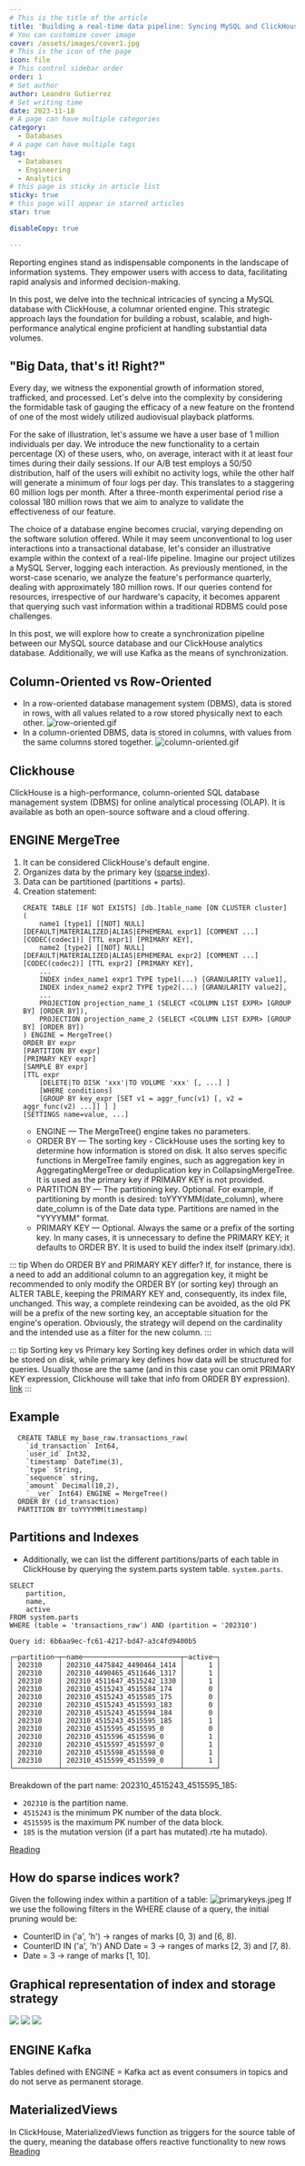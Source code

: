 ```yaml
---
# This is the title of the article
title: 'Building a real-time data pipeline: Syncing MySQL and ClickHouse with Kafka'
# You can customize cover image
cover: /assets/images/cover1.jpg
# This is the icon of the page
icon: file
# This control sidebar order
order: 1
# Set author
author: Leandro Gutierrez
# Set writing time
date: 2023-11-18
# A page can have multiple categories
category:
  - Databases
# A page can have multiple tags
tag:
  - Databases
  - Engineering
  - Analytics
# this page is sticky in article list
sticky: true
# this page will appear in starred articles
star: true

disableCopy: true

---
```


Reporting engines stand as indispensable components in the landscape of information systems. They empower users with access to data, facilitating rapid analysis and informed decision-making. 

In this post, we delve into the technical intricacies of syncing a MySQL database with ClickHouse, a columnar oriented engine. This strategic approach lays the foundation for building a robust, scalable, and high-performance analytical engine proficient at handling substantial data volumes.

<!-- more -->

## "Big Data, that's it! Right?"
Every day, we witness the exponential growth of information stored, trafficked, and processed. Let's delve into the complexity by considering the formidable task of gauging the efficacy of a new feature on the frontend of one of the most widely utilized audiovisual playback platforms.

For the sake of illustration, let's assume we have a user base of 1 million individuals per day. We introduce the new functionality to a certain percentage (X) of these users, who, on average, interact with it at least four times during their daily sessions. If our A/B test employs a 50/50 distribution, half of the users will exhibit no activity logs, while the other half will generate a minimum of four logs per day. This translates to a staggering 60 million logs per month. After a three-month experimental period rise a colossal 180 million rows that we aim to analyze to validate the effectiveness of our feature.

The choice of a database engine becomes crucial, varying depending on the software solution offered. While it may seem unconventional to log user interactions into a transactional database, let's consider an illustrative example within the context of a real-life pipeline. Imagine our project utilizes a MySQL Server, logging each interaction. As previously mentioned, in the worst-case scenario, we analyze the feature's performance quarterly, dealing with approximately 180 million rows. If our queries contend for resources, irrespective of our hardware's capacity, it becomes apparent that querying such vast information within a traditional RDBMS could pose challenges.

In this post, we will explore how to create a synchronization pipeline between our MySQL source database and our ClickHouse analytics database. Additionally, we will use Kafka as the means of synchronization.

## Column-Oriented vs Row-Oriented
- In a row-oriented database management system (DBMS), data is stored in rows, with all values related to a row stored physically next to each other.
![row-oriented.gif](/assets/images/row-oriented.gif)
- In a column-oriented DBMS, data is stored in columns, with values from the same columns stored together.
![column-oriented.gif](/assets/images/column-oriented.gif)

## Clickhouse
ClickHouse is a high-performance, column-oriented SQL database management system (DBMS) for online analytical processing (OLAP). It is available as both an open-source software and a cloud offering.

## ENGINE MergeTree
1. It can be considered ClickHouse's default engine.
2. Organizes data by the primary key ([sparse index](https://www2.cs.sfu.ca/CourseCentral/354/zaiane/material/notes/Chapter11/node5.html)).
3. Data can be partitioned (partitions + parts).
4. Creation statement:
	```
    CREATE TABLE [IF NOT EXISTS] [db.]table_name [ON CLUSTER cluster]
    (
        name1 [type1] [[NOT] NULL] [DEFAULT|MATERIALIZED|ALIAS|EPHEMERAL expr1] [COMMENT ...] [CODEC(codec1)] [TTL expr1] [PRIMARY KEY],
        name2 [type2] [[NOT] NULL] [DEFAULT|MATERIALIZED|ALIAS|EPHEMERAL expr2] [COMMENT ...] [CODEC(codec2)] [TTL expr2] [PRIMARY KEY],
        ...
        INDEX index_name1 expr1 TYPE type1(...) [GRANULARITY value1],
        INDEX index_name2 expr2 TYPE type2(...) [GRANULARITY value2],
        ...
        PROJECTION projection_name_1 (SELECT <COLUMN LIST EXPR> [GROUP BY] [ORDER BY]),
        PROJECTION projection_name_2 (SELECT <COLUMN LIST EXPR> [GROUP BY] [ORDER BY])
    ) ENGINE = MergeTree()
    ORDER BY expr
    [PARTITION BY expr]
    [PRIMARY KEY expr]
    [SAMPLE BY expr]
    [TTL expr
        [DELETE|TO DISK 'xxx'|TO VOLUME 'xxx' [, ...] ]
        [WHERE conditions]
        [GROUP BY key_expr [SET v1 = aggr_func(v1) [, v2 = aggr_func(v2) ...]] ] ]
    [SETTINGS name=value, ...]
	```
    - ENGINE — The MergeTree() engine takes no parameters.
    - ORDER BY — The sorting key - ClickHouse uses the sorting key to determine how information is stored on disk. It also serves specific functions in MergeTree family engines, such as aggregation key in AggregatingMergeTree or deduplication key in CollapsingMergeTree. It is used as the primary key if PRIMARY KEY is not provided.
   - PARTITION BY — The partitioning key. Optional. For example, if partitioning by month is desired: toYYYYMM(date_column), where date_column is of the Date data type. Partitions are named in the "YYYYMM" format.
   - PRIMARY KEY — Optional. Always the same or a prefix of the sorting key. In many cases, it is unnecessary to define the PRIMARY KEY; it defaults to ORDER BY. It is used to build the index itself (primary.idx).

::: tip When do ORDER BY and PRIMARY KEY differ?
 If, for instance, there is a need to add an additional column to an aggregation key, it might be recommended to only modify the ORDER BY (or sorting key) through an ALTER TABLE, keeping the PRIMARY KEY and, consequently, its index file, unchanged. This way, a complete reindexing can be avoided, as the old PK will be a prefix of the new sorting key, an acceptable situation for the engine's operation. Obviously, the strategy will depend on the cardinality and the intended use as a filter for the new column.
:::

::: tip Sorting key vs Primary key
Sorting key defines order in which data will be stored on disk, while primary key defines how data will be structured for queries. Usually those are the same (and in this case you can omit PRIMARY KEY expression, Clickhouse will take that info from ORDER BY expression). [link](https://medium.com/datadenys/how-clickhouse-primary-key-works-and-how-to-choose-it-4aaf3bf4a8b9#:~:text=ORDER%20BY%20(event%2C%20user_id%2C%20dt)&text=Sorting%20key%20defines%20order%20in,will%20be%20structured%20for%20queries.)
:::
 
## Example
```
  CREATE TABLE my_base_raw.transactions_raw(
    `id_transaction` Int64,
    `user_id` Int32,
    `timestamp` DateTime(3),
    `type` String,
    `sequence` string,
    `amount` Decimal(10,2),
    `__ver` Int64) ENGINE = MergeTree()
  ORDER BY (id_transaction)
  PARTITION BY toYYYYMM(timestamp)
```

## Partitions and Indexes
- Additionally, we can list the different partitions/parts of each table in ClickHouse by querying the system.parts system table. `system.parts`.
```
SELECT
    partition,
    name,
    active
FROM system.parts
WHERE (table = 'transactions_raw') AND (partition = '202310')

Query id: 6b6aa9ec-fc61-4217-bd47-a3c4fd9400b5

┌─partition─┬─name────────────────────────┬─active─┐
│ 202310    │ 202310_4475842_4490464_1414 │      1 │
│ 202310    │ 202310_4490465_4511646_1317 │      1 │
│ 202310    │ 202310_4511647_4515242_1330 │      1 │
│ 202310    │ 202310_4515243_4515584_174  │      0 │
│ 202310    │ 202310_4515243_4515585_175  │      0 │
│ 202310    │ 202310_4515243_4515593_183  │      0 │
│ 202310    │ 202310_4515243_4515594_184  │      0 │
│ 202310    │ 202310_4515243_4515595_185  │      1 │
│ 202310    │ 202310_4515595_4515595_0    │      0 │
│ 202310    │ 202310_4515596_4515596_0    │      1 │
│ 202310    │ 202310_4515597_4515597_0    │      1 │
│ 202310    │ 202310_4515598_4515598_0    │      1 │
│ 202310    │ 202310_4515599_4515599_0    │      1 │
└───────────┴─────────────────────────────┴────────┘
```
Breakdown of the part name: 202310_4515243_4515595_185:

- `202310` is the partition name.
- `4515243` is the minimum PK number of the data block.
- `4515595` is the maximum PK number of the data block.
- `185` is the mutation version (if a part has mutated).rte ha mutado).

[Reading](https://medium.com/datadenys/how-clickhouse-primary-key-works-and-how-to-choose-it-4aaf3bf4a8b9#:~:text=ORDER%20BY%20(event%2C%20user_id%2C%20dt)&text=Sorting%20key%20defines%20order%20in,will%20be%20structured%20for%20queries.)

## How do sparse indices work?
Given the following index within a partition of a table:
![primarykeys.jpeg](/assets/images/primarykeys.jpeg)
If we use the following filters in the WHERE clause of a query, the initial pruning would be:
- CounterID in ('a', 'h') → ranges of marks [0, 3) and [6, 8).
- CounterID IN ('a', 'h') AND Date = 3 → ranges of marks [2, 3) and [7, 8).
- Date = 3 → range of marks [1, 10].

## Graphical representation of index and storage strategy
<img src="/assets/images/sparse-primary-indexes.jpg" style="background-color:white">
<img src="/assets/images/sparse-primary-indexes-2.jpg" style="background-color:white">
<img src="/assets/images/sparse-primary-indexes-3.jpg" style="background-color:white">

## ENGINE Kafka
Tables defined with ENGINE = Kafka act as event consumers in topics and do not serve as permanent storage.
## MaterializedViews
In ClickHouse, MaterializedViews function as triggers for the source table of the query, meaning the database offers reactive functionality to new rows [Reading](https://den-crane.github.io/Everything_you_should_know_about_materialized_views_commented.pdf)
